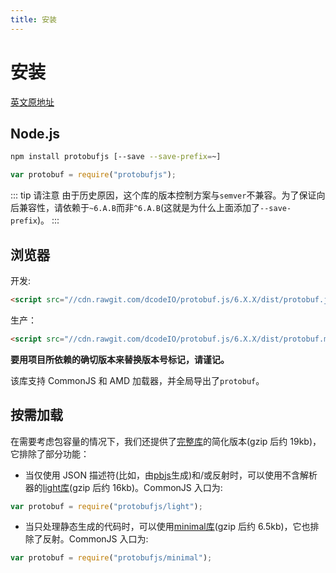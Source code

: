 ```yaml
---
title: 安装
---
```


# 安装

[英文原地址](https://github.com/protobufjs/protobuf.js#installation)

## Node.js

```bash
npm install protobufjs [--save --save-prefix=~]
```

```js
var protobuf = require("protobufjs");
```

::: tip 请注意
由于历史原因，这个库的版本控制方案与`semver`不兼容。为了保证向后兼容性，请依赖于`~6.A.B`而非`^6.A.B`(这就是为什么上面添加了`--save-prefix`)。
:::

## 浏览器

开发:

```html
<script src="//cdn.rawgit.com/dcodeIO/protobuf.js/6.X.X/dist/protobuf.js"></script>
```

生产：

```html
<script src="//cdn.rawgit.com/dcodeIO/protobuf.js/6.X.X/dist/protobuf.min.js"></script>
```

**要用项目所依赖的确切版本来替换版本号标记，请谨记。**

该库支持 CommonJS 和 AMD 加载器，并全局导出了`protobuf`。

## 按需加载

[完整库]:https://github.com/dcodeIO/protobuf.js/tree/master/dist
[light库]:https://github.com/dcodeIO/protobuf.js/tree/master/dist/light
[minimal库]:https://github.com/dcodeIO/protobuf.js/tree/master/dist/minimal
[pbjs]:https://github.com/protobufjs/protobuf.js#pbjs-for-javascript

在需要考虑包容量的情况下，我们还提供了[完整库][完整库]的简化版本(gzip 后约 19kb)，它排除了部分功能：

- 当仅使用 JSON 描述符(比如，由[pbjs][pbjs]生成)和/或反射时，可以使用不含解析器的[light库][light库](gzip 后约 16kb)。CommonJS 入口为:

```js
var protobuf = require("protobufjs/light");
```

- 当只处理静态生成的代码时，可以使用[minimal库][minimal库](gzip 后约 6.5kb)，它也排除了反射。CommonJS 入口为:

```js
var protobuf = require("protobufjs/minimal");
```













